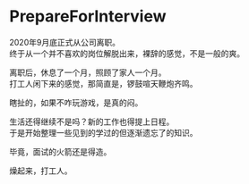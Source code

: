 # PrepareForInterview
2020年9月底正式从公司离职。           
终于从一个并不喜欢的岗位解脱出来，裸辞的感觉，不是一般的爽。
            
离职后，休息了一个月，照顾了家人一个月。                
打工人闲下来的感觉，那简直是，锣鼓喧天鞭炮齐鸣。  

瞎扯的，如果不咋玩游戏，是真的闷。
                    
生活还得继续不是吗？新的工作也得提上日程。                    
于是开始整理一些见到的学过的但逐渐遗忘了的知识。   
                       
毕竟，面试的火箭还是得造。                       

燥起来，打工人。                         

